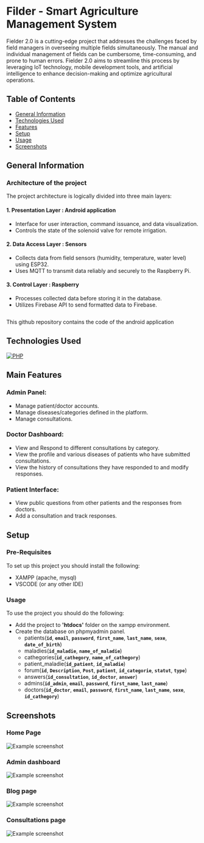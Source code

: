 # Filder - Smart Agriculture Management System
Fielder 2.0 is a cutting-edge project that addresses the challenges faced by field managers in overseeing multiple fields simultaneously. The manual and individual management of fields can be cumbersome, time-consuming, and prone to human errors. Fielder 2.0 aims to streamline this process by leveraging IoT technology, mobile development tools, and artificial intelligence to enhance decision-making and optimize agricultural operations.

## Table of Contents
* [General Information](#general-information)
* [Technologies Used](#technologies-used)
* [Features](#features)
* [Setup](#setup)
* [Usage](#usage)
* [Screenshots](#screenshots)


## General Information
### Architecture of the project
The project architecture is logically divided into three main layers:
#### 1. Presentation Layer : Android application
- Interface for user interaction, command issuance, and data visualization.
- Controls the state of the solenoid valve for remote irrigation.
#### 2. Data Access Layer : Sensors
- Collects data from field sensors (humidity, temperature, water level) using ESP32.
- Uses MQTT to transmit data reliably and securely to the Raspberry Pi.
#### 3. Control Layer : Raspberry
- Processes collected data before storing it in the database.
- Utilizes Firebase API to send formatted data to Firebase.

<img src="" width="">

This github repository contains the code of the android application

## Technologies Used
[![PHP](https://skillicons.dev/icons?i=php,html,css,js,mysql)](https://skillicons.dev)



## Main Features
### Admin Panel:
- Manage patient/doctor accounts.
- Manage diseases/categories defined in the platform.
- Manage consultations.

### Doctor Dashboard:
- View and Respond to different consultations by category.
- View the profile and various diseases of patients who have submitted consultations.
- View the history of consultations they have responded to and modify responses.

### Patient Interface:
- View public questions from other patients and the responses from doctors.
- Add a consultation and track responses.


## Setup
### Pre-Requisites
To set up this project you should install the following:
- XAMPP (apache, mysql)
- VSCODE (or any other IDE)

### Usage
To use the project you should do the following:
- Add the project to **'htdocs'** folder on the xampp environment.
- Create the database on phpmyadmin panel.
  * patients(**`id`**, **`email`**, **`password`**, **`first_name`**, **`last_name`**, **`sexe`**, **`date_of_birth`**)
  * maladies(**`id_maladie`**, **`name_of_maladie`**)
  * cathegories(**`id_cathegory`**, **`name_of_cathegory`**)
  * patient_maladie(**`id_patient`**, **`id_maladie`**)
  * forum(**`id`**, **`Description`**, **`Post`**, **`patient`**, **`id_categorie`**, **`statut`**, **`type`**)
  * answers(**`id_consultation`**, **`id_doctor`**, **`answer`**)
  * admins(**`id_admin`**, **`email`**, **`password`**, **`first_name`**, **`last_name`**)
  * doctors(**`id_doctor`**, **`email`**, **`password`**, **`first_name`**, **`last_name`**, **`sexe`**, **`id_cathegory`**)

## Screenshots
### Home Page
![Example screenshot](Screenshots/home.png)
### Admin dashboard 
![Example screenshot](Screenshots/Dashboard.png)
### Blog page
![Example screenshot](Screenshots/Blog.png)
### Consultations page
![Example screenshot](Screenshots/consultations.png)
